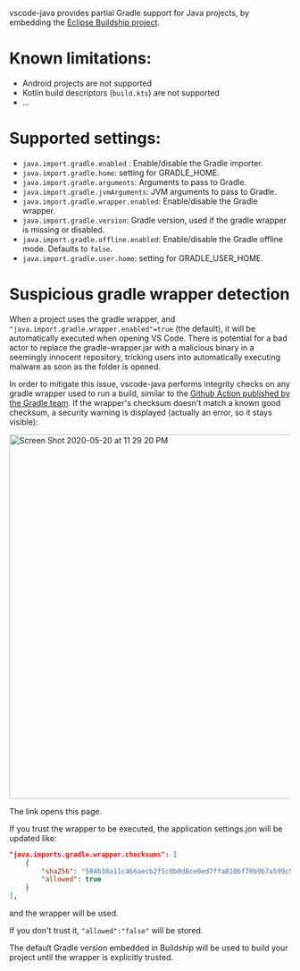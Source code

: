 vscode-java provides partial Gradle support for Java projects, by embedding the [Eclipse Buildship project](https://github.com/eclipse/buildship).


# Known limitations:

- Android projects are not supported
- Kotlin build descriptors (`build.kts`) are not supported 
- ...


# Supported settings:

* `java.import.gradle.enabled` : Enable/disable the Gradle importer.
* `java.import.gradle.home`: setting for GRADLE_HOME.
* `java.import.gradle.arguments`: Arguments to pass to Gradle.
* `java.import.gradle.jvmArguments`: JVM arguments to pass to Gradle.
* `java.import.gradle.wrapper.enabled`: Enable/disable the Gradle wrapper.
* `java.import.gradle.version`: Gradle version, used if the gradle wrapper is missing or disabled.
* `java.import.gradle.offline.enabled`: Enable/disable the Gradle offline mode. Defaults to `false`.
* `java.import.gradle.user.home`: setting for GRADLE_USER_HOME.


# Suspicious gradle wrapper detection <a id="suspicious.wrapper" />
When a project uses the gradle wrapper, and `"java.import.gradle.wrapper.enabled"=true` (the default), it will be automatically executed when opening VS Code. 
There is potential for a bad actor to replace the gradle-wrapper.jar with a malicious binary in a seemingly innocent repository, tricking users into automatically executing malware as soon as the folder is opened.

In order to mitigate this issue, vscode-java performs integrity checks on any gradle wrapper used to run a build, similar to the [Github Action published by the Gradle team](https://docs.gradle.org/current/userguide/gradle_wrapper.html#wrapper_checksum_verification). If the wrapper's checksum doesn't match a known good checksum, a security warning is displayed (actually an error, so it stays visible):

 <img width="652" alt="Screen Shot 2020-05-20 at 11 29 20 PM" src="https://user-images.githubusercontent.com/148698/82499371-dc2db400-9af1-11ea-9c55-c721b3f8b8fb.png">

The link opens this page.

If you trust the wrapper to be executed, the application settings.jon will be updated like:

```json
"java.imports.gradle.wrapper.checksums": [
    {
        "sha256": "504b38a11c466aecb2f5c0b0d8ce0ed7ffa810bf70b9b7a599c570051be8fb4e",
        "allowed": true
    }
],
```
and the wrapper will be used.

If you don't trust it, `"allowed":"false"` will be stored. 

The default Gradle version embedded in Buildship will be used to build your project until the wrapper is explicitly trusted.
 
